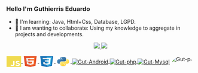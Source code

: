 ### Hello I'm Guthierris Eduardo

- 🌱 I'm learning: Java, Html+Css, Database, LGPD.
- 👯 I am wanting to collaborate: Using my knowledge to aggregate in projects and developments.


<div align="center">
  <a href="https://github.com/Guthierris">
  <img height="180em" src="https://github-readme-stats.vercel.app/api?username=Guthierris&show_icons=true&theme=onedark&include_all_commits=true&count_private=true"/>
  <img height="180em" src="https://github-readme-stats.vercel.app/api/top-langs/?username=Guthierris&layout=compact&langs_count=7&theme=onedark"/>
</div>

<div style="display: inline_block"><br>
  <img align="center" alt="Gut-Js" height="30" width="40" src="https://raw.githubusercontent.com/devicons/devicon/master/icons/javascript/javascript-plain.svg">
  <img align="center" alt="Gut-HTML" height="30" width="40" src="https://raw.githubusercontent.com/devicons/devicon/master/icons/html5/html5-original.svg">
  <img align="center" alt="Gut-CSS" height="30" width="40" src="https://raw.githubusercontent.com/devicons/devicon/master/icons/css3/css3-original.svg">
  <img align="center" alt="Gut-Python" height="30" width="40" src="https://raw.githubusercontent.com/devicons/devicon/master/icons/python/python-original.svg">
  <img align="center" alt="Gut-Android" height="30" width="40" src="https://cdn.jsdelivr.net/gh/devicons/devicon/icons/androidstudio/androidstudio-original.svg">
   <img align="center" alt="Gut-php" height="30" width="40" src="https://cdn.jsdelivr.net/gh/devicons/devicon/icons/php/php-plain.svg">
  <img align="center" alt="Gut-Mysql" height="30" width="40" src="https://cdn.jsdelivr.net/gh/devicons/devicon/icons/mysql/mysql-original.svg">
 
  
  
  
  <img align="right" alt="Gut-pic" height="150" style="border-radius:50px;" src="https://media.discordapp.net/attachments/639956127056134178/890373478988013628/Publicacoes_Instagram_1_1.png?width=676&height=676">
</div>
